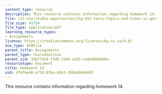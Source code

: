 ```yaml
---
content_type: resource
description: This resource contains information regarding homework 14.
file: /ol-ocw-studio-app/courses/21g-412-texts-topics-and-times-in-german-literature-fall-2009/d74fbed0a7188fbab9a3398abb0ab697_MIT21G_412F09_hw14.pdf
file_size: 41754
file_type: application/pdf
learning_resource_types:
- Assignments
license: https://creativecommons.org/licenses/by-nc-sa/4.0/
ocw_type: OCWFile
parent_title: Assignments
parent_type: CourseSection
parent_uid: 33b77d2d-f3d9-72d4-a203-ca4a40b609be
resourcetype: Document
title: Homework 14
uid: d74fbed0-a718-8fba-b9a3-398abb0ab697
---
```

This resource contains information regarding homework 14.